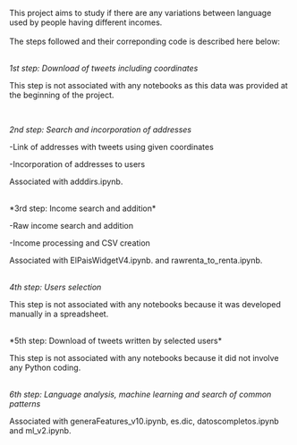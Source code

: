 This project aims to study if there are any variations between language used by people having different incomes. <br />
 <br />
The steps followed and their correponding code is described here below:  <br />
 <br />



*1st step: Download of tweets including coordinates*

This step is not associated with any notebooks as this data was provided at the beginning of the project. <br />

 <br />

*2nd step: Search and incorporation of addresses*

-Link of addresses with tweets using given coordinates

-Incorporation of addresses to users

Associated with adddirs.ipynb. <br />


 <br />
*3rd step: Income search and addition*

-Raw income search and addition

-Income processing and CSV creation

Associated with ElPaisWidgetV4.ipynb. and rawrenta_to_renta.ipynb. <br />
 <br />


*4th step: Users selection*

This step is not associated with any notebooks because it was developed manually in a spreadsheet. <br />

 <br />
*5th step: Download of tweets written by selected users*

This step is not associated with any notebooks because it did not involve any Python coding. <br />
 <br />

*6th step: Language analysis, machine learning and search of common patterns*

Associated with generaFeatures_v10.ipynb, es.dic, datoscompletos.ipynb and ml_v2.ipynb.
